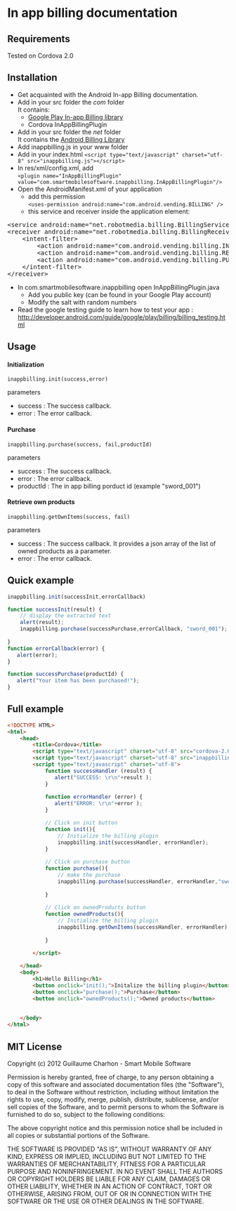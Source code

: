 In app billing documentation
===================================
Requirements
-------------
Tested on Cordova 2.0  

Installation 
-------------
* Get acquainted with the Android In-app Billing documentation.
* Add in your src folder the *com* folder  
It contains:
	* [Google Play In-app Billing library]( http://developer.android.com/guide/google/play/billing/billing_overview.html)
	* Cordova InAppBillingPlugin
* Add in your src folder the *net* folder  
It contains the [Android Billing Library](https://github.com/robotmedia/AndroidBillingLibrary)
* Add inappbilling.js in your www folder 
* Add in your index.html
`<script type="text/javascript" charset="utf-8" src="inappbilling.js"></script>`
* In res/xml/config.xml, add     
`<plugin name="InAppBillingPlugin" value="com.smartmobilesoftware.inappbilling.InAppBillingPlugin"/>`
* Open the AndroidManifest.xml of your application
	* add this permission  
`<uses-permission android:name="com.android.vending.BILLING" />`
	* this service and receiver inside the application element:  
<pre>
&lt;service android:name="net.robotmedia.billing.BillingService" /&gt;
&lt;receiver android:name="net.robotmedia.billing.BillingReceiver"&gt;
	&lt;intent-filter&gt;
		&lt;action android:name="com.android.vending.billing.IN_APP_NOTIFY" /&gt;
		&lt;action android:name="com.android.vending.billing.RESPONSE_CODE" /&gt;
		&lt;action android:name="com.android.vending.billing.PURCHASE_STATE_CHANGED" /&gt;
	&lt;/intent-filter&gt;
&lt;/receiver&gt;
</pre>
* In com.smartmobilesoftware.inappbilling open InAppBillingPlugin.java
	* Add you public key (can be found in your Google Play account)
	* Modify the salt with random numbers
* Read the google testing guide to learn how to test your app : http://developer.android.com/guide/google/play/billing/billing_testing.html

Usage
-------
#### Initialization
    inappbilling.init(success,error)
parameters
* success : The success callback.
* error : The error callback.

#### Purchase
    inappbilling.purchase(success, fail,productId)
parameters
* success : The success callback.
* error : The error callback.
* productId : The in app billing porduct id (example "sword_001")

#### Retrieve own products
	inappbilling.getOwnItems(success, fail)
parameters
* success : The success callback. It provides a json array of the list of owned products as a parameter.
* error : The error callback.

	
Quick example
---------------
```javascript
inappbilling.init(successInit,errorCallback)

function successInit(result) {    
	// display the extracted text   
	alert(result); 
	inappbilling.purchase(successPurchase,errorCallback, "sword_001");
	
}    
function errorCallback(error) {
   alert(error); 
} 

function successPurchase(productId) {
   alert("Your item has been purchased!");
} 
```

Full example
----------------
```html
<!DOCTYPE HTML>
<html>
	<head>
		<title>Cordova</title>
		<script type="text/javascript" charset="utf-8" src="cordova-2.0.0.js"></script>
		<script type="text/javascript" charset="utf-8" src="inappbilling.js"></script>
		<script type="text/javascript" charset="utf-8">
			function successHandler (result) { 
			   alert("SUCCESS: \r\n"+result ); 
			} 
			
			function errorHandler (error) { 
			   alert("ERROR: \r\n"+error ); 
			} 

			// Click on init button
			function init(){
				// Initialize the billing plugin
				inappbilling.init(successHandler, errorHandler); 
			}
			
			// Click on purchase button
			function purchase(){
				// make the purchase
				inappbilling.purchase(successHandler, errorHandler,"sword_001"); 
				
			}
			
			// Click on ownedProducts button
			function ownedProducts(){
				// Initialize the billing plugin
				inappbilling.getOwnItems(successHandler, errorHandler); 
				
			}

		</script>
		
	</head>
	<body>
		<h1>Hello Billing</h1>
		<button onclick="init();">Initalize the billing plugin</button> 
		<button onclick="purchase();">Purchase</button> 
		<button onclick="ownedProducts();">Owned products</button> 
		
		
	</body>
</html>
```

MIT License
----------------

Copyright (c) 2012 Guillaume Charhon - Smart Mobile Software

 Permission is hereby granted, free of charge, to any person obtaining a copy
 of this software and associated documentation files (the "Software"), to deal
 in the Software without restriction, including without limitation the rights
 to use, copy, modify, merge, publish, distribute, sublicense, and/or sell
 copies of the Software, and to permit persons to whom the Software is
 furnished to do so, subject to the following conditions:

 The above copyright notice and this permission notice shall be included in
 all copies or substantial portions of the Software.

 THE SOFTWARE IS PROVIDED "AS IS", WITHOUT WARRANTY OF ANY KIND, EXPRESS OR
 IMPLIED, INCLUDING BUT NOT LIMITED TO THE WARRANTIES OF MERCHANTABILITY,
 FITNESS FOR A PARTICULAR PURPOSE AND NONINFRINGEMENT. IN NO EVENT SHALL THE
 AUTHORS OR COPYRIGHT HOLDERS BE LIABLE FOR ANY CLAIM, DAMAGES OR OTHER
 LIABILITY, WHETHER IN AN ACTION OF CONTRACT, TORT OR OTHERWISE, ARISING FROM,
 OUT OF OR IN CONNECTION WITH THE SOFTWARE OR THE USE OR OTHER DEALINGS IN
 THE SOFTWARE.

